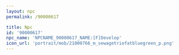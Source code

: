 ```yaml
---
layout: npc
permalink: /90000617

title: Npc
id: '90000617'
npc_name: 'NPCNAME_90000617_NAME:[F]Develop'
icon_url: 'portrait/mob/21000766_m_sewagetriofatbluegreen_p.png'
---
```

